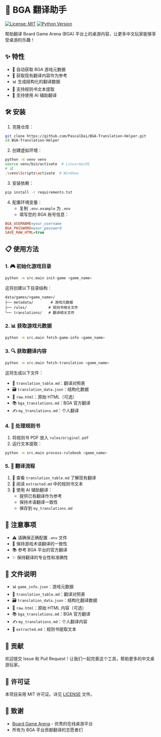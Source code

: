 # 🎲 BGA 翻译助手

[![License: MIT](https://img.shields.io/badge/License-MIT-yellow.svg)](https://opensource.org/licenses/MIT)
[![Python Version](https://img.shields.io/badge/python-3.8%2B-blue.svg)](https://www.python.org/downloads/)

帮助翻译 Board Game Arena (BGA) 平台上的桌游内容，让更多中文玩家能够享受桌游的乐趣！

## ✨ 特性

- 🔄 自动获取 BGA 游戏元数据
- 📝 获取现有翻译内容作为参考
- 📊 生成结构化的翻译数据
- 📖 支持规则书文本提取
- 🤖 支持使用 AI 辅助翻译

## 🛠️ 安装

1. 克隆仓库：
```bash
git clone https://github.com/PascalDai/BGA-Translation-Helper.git
cd BGA-Translation-Helper
```

2. 创建虚拟环境：
```bash
python -m venv venv
source venv/bin/activate  # Linux/macOS
# 或
.\venv\Scripts\activate  # Windows
```

3. 安装依赖：
```bash
pip install -r requirements.txt
```

4. 配置环境变量：
   - 复制 `.env.example` 为 `.env`
   - 填写您的 BGA 账号信息：
```ini
BGA_USERNAME=your_username
BGA_PASSWORD=your_password
SAVE_RAW_HTML=true
```

## 📋 使用方法

### 1. 🎮 初始化游戏目录

```bash
python -m src.main init-game <game_name>
```

这将创建以下目录结构：
```
data/games/<game_name>/
├── metadata/        # 游戏元数据
├── rules/          # 规则书相关文件
└── translations/   # 翻译相关文件
```

### 2. 📊 获取游戏元数据

```bash
python -m src.main fetch-game-info <game_name>
```

### 3. 🔍 获取翻译内容

```bash
python -m src.main fetch-translation <game_name>
```

这将生成以下文件：
- 📝 `translation_table.md`：翻译对照表
- 🗃️ `translation_data.json`：结构化数据
- 📄 `raw.html`：原始 HTML（可选）
- 📚 `bga_translations.md`：BGA 官方翻译
- ✍️ `my_translations.md`：个人翻译

### 4. 📖 处理规则书

1. 将规则书 PDF 放入 `rules/original.pdf`
2. 运行文本提取：
```bash
python -m src.main process-rulebook <game_name>
```

### 5. 🎯 翻译流程

1. 📖 查看 `translation_table.md` 了解现有翻译
2. 📑 阅读 `extracted.md` 中的规则书文本
3. 🤖 使用 AI 辅助翻译：
   - 提供已有翻译作为参考
   - 保持术语翻译一致性
   - 保存到 `my_translations.md`

## 📌 注意事项

- ⚠️ 请确保正确配置 `.env` 文件
- 🔄 保持游戏术语翻译的一致性
- 📚 参考 BGA 平台的官方翻译
- ✨ 保持翻译的专业性和准确性

## 📁 文件说明

- 📊 `game_info.json`：游戏元数据
- 📝 `translation_table.md`：翻译对照表
- 🗃️ `translation_data.json`：结构化翻译数据
- 📄 `raw.html`：原始 HTML 内容（可选）
- 📚 `bga_translations.md`：BGA 官方翻译
- ✍️ `my_translations.md`：个人翻译内容
- 📖 `extracted.md`：规则书提取文本

## 🤝 贡献

欢迎提交 Issue 和 Pull Request！让我们一起完善这个工具，帮助更多的中文桌游玩家。

## 📜 许可证

本项目采用 MIT 许可证。详见 [LICENSE](LICENSE) 文件。

## 🙏 致谢

- [Board Game Arena](https://boardgamearena.com/) - 优秀的在线桌游平台
- 所有为 BGA 平台贡献翻译的志愿者们
